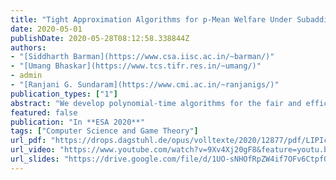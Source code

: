 ```yaml
---
title: "Tight Approximation Algorithms for p-Mean Welfare Under Subadditive Valuations" 
date: 2020-05-01 
publishDate: 2020-05-28T08:12:58.338844Z
authors: 
- "[Siddharth Barman](https://www.csa.iisc.ac.in/~barman/)"
- "[Umang Bhaskar](https://www.tcs.tifr.res.in/~umang/)"
- admin
- "[Ranjani G. Sundaram](https://www.cmi.ac.in/~ranjanigs/)"
publication_types: ["1"]
abstract: "We develop polynomial-time algorithms for the fair and efficient allocation of indivisible goods among $n$ agents that have subadditive valuations over the goods. We first consider the Nash social welfare as our objective and design a polynomial-time algorithm that, in the value oracle model, finds an $8n$-approximation to the Nash optimal allocation. Subadditive valuations include XOS (fractionally subadditive) and submodular valuations as special cases. Our result, even for the special case of submodular valuations, improves upon the previously best known $O(n \\log n)$-approximation ratio of Garg et al. (2020). More generally, we study maximization of $p$-mean welfare. The $p$-mean welfare is parameterized by an exponent term $p \\in (-\\infty, 1]$ and encompasses a range of welfare functions, such as social welfare $(p = 1)$, Nash social welfare ($p \\to 0$), and egalitarian welfare ($p \\to -\\infty$). We give an algorithm that, for subadditive valuations and any given $p \\in (-\\infty, 1]$, computes (in the value oracle model and in polynomial time) an allocation with $p$-mean welfare at least $8n$ times the optimal. Further, we show that our approximation guarantees are essentially tight for XOS and, hence, subadditive valuations. We adapt a result of Dobzinski et al. (2010) to show that, under XOS valuations, an $O (n^{1-\\varepsilon})$ approximation for the $p$-mean welfare for any $p \\in (-\\infty,1]$ (including the Nash social welfare) requires exponentially many value queries; here, $\\varepsilon>0$ is any fixed constant."
featured: false
publication: "In **ESA 2020**"
tags: ["Computer Science and Game Theory"]
url_pdf: "https://drops.dagstuhl.de/opus/volltexte/2020/12877/pdf/LIPIcs-ESA-2020-11.pdf"
url_video: "https://www.youtube.com/watch?v=9Xv4Xj20gF8&feature=youtu.be"
url_slides: "https://drive.google.com/file/d/1UO-sNHOfRpZW4if7OFv6Ctpf0crkqsdl/view"
---
```


